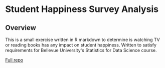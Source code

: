 # Student Happiness Survey Analysis

## Overview

This is a small exercise written in R markdown to determine is watching TV or reading books has any impact on student happiness. Written to satisfy requirements for Bellevue University's Statistics for Data Science course.


<a href="https://github.com/kinikepike1/ProjectShowcase/tree/main/StudentSurveyAnalysis" target="_blank" rel="noopener noreferrer">Full repo</a>
